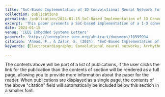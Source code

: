 ```yaml
---
title: "SoC-Based Implementation of 1D Convolutional Neural Network for 3-Channel ECG Arrhythmia Classification via HLS4ML"
collection: publications
permalink: /publication/2024-01-15-SoC-Based Implementation of 1D Convolutional Neural Network for 3-Channel ECG Arrhythmia Classification via HLS4ML.md
excerpt: 'This paper presents a SoC-based implementation of a 1-D convolutional neural network (1-D CNN) for 3-channel ECG arrhythmia classification using HLS4ML. It demonstrates the benefits of quantization-aware training (QAT) and high-level synthesis (HLS) in reducing power consumption while maintaining competitive performance metrics, offering an efficient, low-latency, and cost-effective solution for real-time ECG monitoring.'
date: 2024-01-15
venue: 'IEEE Embedded Systems Letters'
paperurl: 'https://ieeexplore.ieee.org/abstract/document/10399904'
citation: 'Ahmad, F., & Zafar, S. (2024). "SoC-Based Implementation of 1-D Convolutional Neural Network for 3-Channel ECG Arrhythmia Classification via HLS4ML." <i>IEEE Embedded Systems Letters</i>, 16(4), 429-432. doi: 10.1109/LES.2024.3354081.'
keywords: {Electrocardiography; Convolutional neural networks; Arrhythmia; Feature extraction; Quantization (signal); Measurement; Hardware; Codesign workflow; convolutional neural networks; high-level synthesis for machine learning (HLS4ML); quantization-aware training (QAT); system-on-chip},

---
```


The contents above will be part of a list of publications, if the user clicks the link for the publication than the contents of section will be rendered as a full page, allowing you to provide more information about the paper for the reader. When publications are displayed as a single page, the contents of the above "citation" field will automatically be included below this section in a smaller font.
